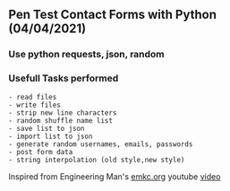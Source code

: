 ## Pen Test Contact Forms with Python (04/04/2021)

### Use python requests, json, random

### Usefull Tasks performed
    - read files
    - write files
    - strip new line characters
    - random shuffle name list
    - save list to json
    - import list to json
    - generate random usernames, emails, passwords
    - post form data
    - string interpolation (old style,new style)

Inspired from Engineering Man's [emkc.org](https://emkc.org) 
youtube [video](https://youtu.be/UtNYzv8gLbs)